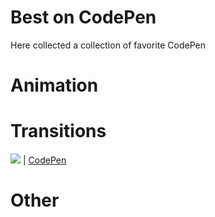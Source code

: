 # Best on CodePen
Here collected a collection of favorite CodePen

# Animation

# Transitions
![](https://lh3.googleusercontent.com/FcDWHl_58e_2MjgRYr_sFDsRgLuvcApY_Ld8ozh43tOsCnOXcVpzv1K3alcNKCBuTBO_azskonefKBnMMO0xVgBbS-Dx2da1_NI2uEYiWC6QWu1NeiY9Zn8OHCVLKIR9xLeGnkfbUJuZhOXiVnSgKWc8RCiGFfVQ1RTn0-9NJJBmqWCi9SyzRyBwQ7sa1jvk9HOTANOlZUzenuvQr4lGe1uNAQqmW7oT-3JHUTZcu4WX6Feiika6Buwzk7RsPrew8pcs5dgwoxbXr-3lM3hazAjn-dXHkyULdH-0ZWWyma9Dc6rhft3iK6Bo6ZU7yQYSPtZkq5n1z0ZMveYbVMqZmmMh9ovdafdomAxREZPGbrh5OktCcIFAAuJDQhdCzse4C7w8igPMZMmaewKvueXVKQFIhKZoLZuUJXVp5-loxwnLWlXfe6sNaTtDRalPY4qUaFLEH5UrrKm44R73K3R24R60_27rVzX_vAadfzyvm6nFPGWVghQI8QwY0_XlVGvP8GD4OspjtBCTQ8futjAXRGkUBEMEnJN7XU5wvIoLOX8Jpa1u3O3QCMsauJZ8Z8TEn7LHPExpQgUySxiaAosy1Kl5Wd_OkBmDTabLjEhrKJmpamKu3Q=w760-h456-no)  |  [CodePen](https://codepen.io/zitrusfrisch/pen/bJwhk) 


# Other
